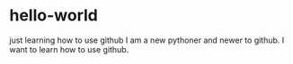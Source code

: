 # hello-world
just learning how to use github
I am a new pythoner and newer to github.
I want to learn how to use github.
